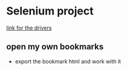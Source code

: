 # Selenium project

[link for the drivers](https://googlechromelabs.github.io/chrome-for-testing/#stable)

## open my own bookmarks

- export the bookmark html and work with it